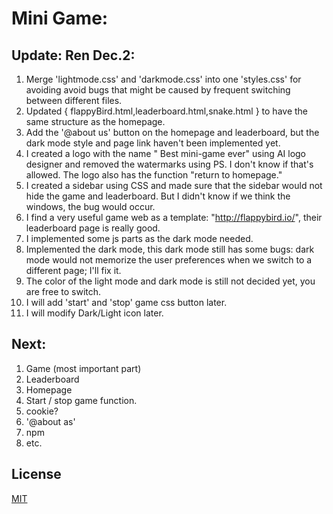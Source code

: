 # Mini Game:

## Update: Ren Dec.2:

1. Merge 'lightmode.css' and 'darkmode.css' into one 'styles.css' for avoiding avoid bugs that might be caused by frequent switching between different files.
2. Updated { flappyBird.html,leaderboard.html,snake.html } to have the same structure as the homepage.
3. Add the '@about us' button on the homepage and leaderboard, but the dark mode style and page link haven't been implemented yet.
4. I created a logo with the name " Best mini-game ever" using AI logo designer and removed the watermarks using PS. I don't know if that's allowed. The logo also has the function "return to homepage."
5. I created a sidebar using CSS and made sure that the sidebar would not hide the game and leaderboard. But I didn't know if we think the windows, the bug would occur.
6. I find a very useful game web as a template: "http://flappybird.io/", their leaderboard page is really good.
7. I implemented some js parts as the dark mode needed.
8.  Implemented the dark mode, this dark mode still has some bugs: dark mode would not memorize the user preferences when we switch to a different page; I'll fix it.
9.  The color of the light mode and dark mode is still not decided yet, you are free to switch.
10. I will add 'start' and 'stop' game css button later.
11. I will modify Dark/Light icon later.

## Next:
1. Game (most important part)
2. Leaderboard
3. Homepage
4. Start / stop game function.
5. cookie?
6. '@about as'
7. npm
8. etc.

## License
[MIT](https://choosealicense.com/licenses/mit/)